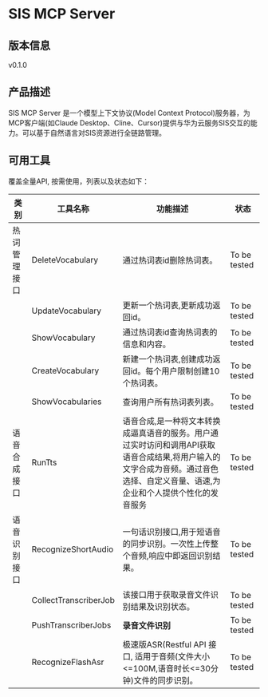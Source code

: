 # SIS MCP Server 

## 版本信息
v0.1.0

## 产品描述

SIS MCP Server 是一个模型上下文协议(Model Context Protocol)服务器，为MCP客户端(如Claude Desktop、Cline、Cursor)提供与华为云服务SIS交互的能力。可以基于自然语言对SIS资源进行全链路管理。

## 可用工具
覆盖全量API, 按需使用，列表以及状态如下：

| 类别 | 工具名称 | 功能描述 | 状态 |
| --- | --- | --- | --- |
| 热词管理接口 | DeleteVocabulary | 通过热词表id删除热词表。 | To be tested |
|  | UpdateVocabulary | 更新一个热词表,更新成功返回id。 | To be tested |
|  | ShowVocabulary | 通过热词表id查询热词表的信息和内容。 | To be tested |
|  | CreateVocabulary | 新建一个热词表,创建成功返回id。每个用户限制创建10个热词表。 | To be tested |
|  | ShowVocabularies | 查询用户所有热词表列表。 | To be tested |
| 语音合成接口 | RunTts | 语音合成,是一种将文本转换成逼真语音的服务。用户通过实时访问和调用API获取语音合成结果,将用户输入的文字合成为音频。通过音色选择、自定义音量、语速,为企业和个人提供个性化的发音服务 | To be tested |
| 语音识别接口 | RecognizeShortAudio | 一句话识别接口,用于短语音的同步识别。一次性上传整个音频,响应中即返回识别结果。 | To be tested |
|  | CollectTranscriberJob | 该接口用于获取录音文件识别结果及识别状态。 | To be tested |
|  | PushTranscriberJobs | **录音文件识别** | To be tested |
|  | RecognizeFlashAsr | 极速版ASR(Restful API 接口, 适用于音频(文件大小<=100M,语音时长<=30分钟)文件的同步识别。 | To be tested |
